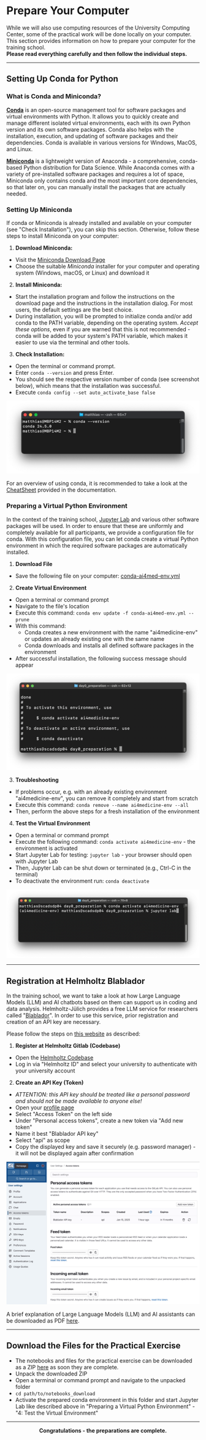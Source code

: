 # Prepare Your Computer

While we will also use computing resources of the University Computing Center, some of the practical work will be done locally on your computer. This section provides information on how to prepare your computer for the training school.  
**Please read everything carefully and then follow the individual steps.**

---

## Setting Up Conda for Python

### What is Conda and Miniconda?

**[Conda](https://docs.conda.io/projects/conda/en/latest/user-guide/getting-started.html)** is an open-source management tool for software packages and virtual environments with Python. It allows you to quickly create and manage different isolated virtual environments, each with its own Python version and its own software packages. Conda also helps with the installation, execution, and updating of software packages and their dependencies. Conda is available in various versions for Windows, MacOS, and Linux.

**[Miniconda](https://docs.anaconda.com/miniconda/)** is a lightweight version of Anaconda - a comprehensive, conda-based Python distribution for Data Science. While Anaconda comes with a variety of pre-installed software packages and requires a lot of space, Miniconda only contains conda and the most important core dependencies, so that later on, you can manually install the packages that are actually needed.

### Setting Up Miniconda

If conda or Miniconda is already installed and available on your computer (see "Check Installation"),
you can skip this section. Otherwise, follow these steps to install Miniconda on your computer:

1. **Download Miniconda:**
* Visit the [Miniconda Download Page](https://www.anaconda.com/download/success#miniconda)
* Choose the suitable _Miniconda_ installer for your computer and operating system (Windows, macOS, or Linux) and download it
2. **Install Miniconda:**
* Start the installation program and follow the instructions on the download page and the instructions in the installation dialog. For most users, the default settings are the best choice.
* During installation, you will be prompted to initialize conda and/or add conda to the PATH variable, depending on the operating system. _Accept these options_, even if you are warned that this is not recommended - conda will be added to your system's PATH variable, which makes it easier to use via the terminal and other tools.
3. **Check Installation:**
* Open the terminal or command prompt.
* Enter `conda --version` and press Enter.
* You should see the respective version number of conda (see screenshot below), which means that the installation was successful.
* Execute `conda config --set auto_activate_base false`

![img.png](conda_verify-install.png)

For an overview of using conda, it is recommended to take a look at the [CheatSheet](https://docs.conda.io/projects/conda/en/stable/user-guide/cheatsheet.html) provided in the documentation.

### Preparing a Virtual Python Environment

In the context of the training school, [Jupyter Lab](https://jupyterlab.readthedocs.io/en/latest/) and various other software packages will be used. In order to ensure that these are uniformly and completely available for all participants, we provide a configuration file for conda. With this configuration file, you can let conda create a virtual Python environment in which the required software packages are automatically installed.

1. **Download File**
* Save the following file on your computer: [conda-ai4med-env.yml](conda-ai4med-env.yml)
2. **Create Virtual Environment**
* Open a terminal or command prompt
* Navigate to the file's location
* Execute this command: `conda env update -f conda-ai4med-env.yml --prune`
* With this command:
  * Conda creates a new environment with the name "ai4medicine-env" or updates an already existing one with the same name
  * Conda downloads and installs all defined software packages in the environment
* After successful installation, the following success message should appear

![img.png](conda_env-create-done.png)

3. **Troubleshooting**
* If problems occur, e.g. with an already existing environment "ai4medicine-env", you can remove it completely and start from scratch
* Execute this command: `conda remove --name ai4medicine-env --all`
* Then, perform the above steps for a fresh installation of the environment

4. **Test the Virtual Environment**
* Open a terminal or command prompt
* Execute the following command: `conda activate ai4medicine-env` - the environment is activated
* Start Jupyter Lab for testing: `jupyter lab` - your browser should open with Jupyter Lab
* Then, Jupyter Lab can be shut down or terminated (e.g., Ctrl-C in the terminal)
* To deactivate the environment run: `conda deactivate`

![img.png](conda_env_active.png)

---
  
## Registration at Helmholtz Blablador

In the  training school, we want to take a look at how Large Language Models (LLM) and AI chatbots based on them can support us in coding and data analysis. Helmholtz-Jülich provides a free LLM service for researchers called "[Blablador](https://helmholtz-blablador.fz-juelich.de/)". In order to use this service, prior registration and creation of an API key are necessary.

Please follow the steps on [this website](https://sdlaml.pages.jsc.fz-juelich.de/ai/guides/blablador_api_access/) as described:

1. **Register at Helmholtz Gitlab (Codebase)**
* Open the [Helmholtz Codebase](https://codebase.helmholtz.cloud/users/sign_in)
* Log in via "Helmholtz ID" and select your university to authenticate with your university account
2. **Create an API Key (Token)**
* _ATTENTION: this API key should be treated like a personal password and should not be made available to anyone else!_
* Open your [profile page](https://codebase.helmholtz.cloud/-/profile/preferences)
* Select "Access Token" on the left side
* Under "Personal access tokens", create a new token via "Add new token"
* Name it best "Blablador API key"
* Select "api" as scope
* Copy the displayed key and save it securely (e.g. password manager) - it will not be displayed again after confirmation

![img.png](helmholtz_api.png)

A brief explanation of Large Language Models (LLM) and AI assistants can be downloaded as PDF [here](../day1.3_ai_assistant/llm_ai-assistant.pdf).

---
  
## Download the Files for the Practical Exercise

* The notebooks and files for the practical exercise can be downloaded as a ZIP [here](notebooks_download.zip) as soon they are complete.
* Unpack the downloaded ZIP
* Open a terminal or command prompt and navigate to the unpacked folder
* `cd path/to/notebooks_download`
* Activate the prepared conda environment in this folder and start Jupyter Lab like described above in "Preparing a Virtual Python Environment" - "4: Test the Virtual Environment"

---
  
<p style="text-align: center; font-weight: bold;">Congratulations - the preparations are complete.</p>
